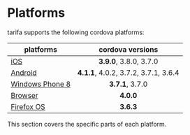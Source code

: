 # Platforms

tarifa supports the following cordova platforms:

| platforms      | cordova versions |
| ---------------|:------:|
| [iOS](./ios.md)         |  **3.9.0**, 3.8.0, 3.7.0     |
| [Android](./android.md)   | **4.1.1**, 4.0.2, 3.7.2, 3.7.1, 3.6.4      |
| [Windows Phone 8](./wp8.md) |  **3.7.1**, 3.7.0 |
| [Browser](./browser.md) | **4.0.0** |
| [Firefox OS](./ffos.md) | **3.6.3** |

This section covers the specific parts of each platform.
